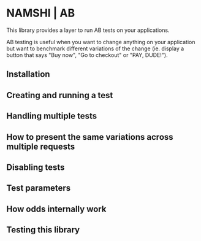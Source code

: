 # NAMSHI | AB

This library provides a layer to
run AB tests on your applications.

AB testing is useful when you want
to change anything on your application
but want to benchmark different variations
of the change (ie. display a button
that says "Buy now", "Go to checkout" or
"PAY, DUDE!").

## Installation

## Creating and running a test

## Handling multiple tests

## How to present the same variations across multiple requests

## Disabling tests

## Test parameters

## How odds internally work

## Testing this library